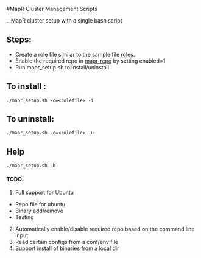 #MapR Cluster Management Scripts

...MapR cluster setup with a single bash script

## Steps:
* Create a role file similar to the sample file [roles](roles/mapr_roles.maprdb).
* Enable the required repo in [mapr-repo](repo/mapr.repo) by setting enabled=1
* Run mapr_setup.sh to install/uninstall

## To install :
`./mapr_setup.sh -c=<rolefile> -i`

## To uninstall:
`./mapr_setup.sh -c=<rolefile> -u`

## Help
`./mapr_setup.sh -h`


#### TODO:
1. Full support for Ubuntu
  * Repo file for ubuntu
  * Binary add/remove
  * Testing
2. Automatically enable/disable required repo based on the command line input
3. Read certain configs from a conf/env file
4. Support install of binaries from a local dir
